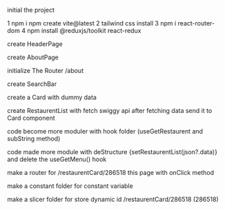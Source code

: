 initial the project

1    npm i npm create vite@latest
2    tailwind css install
3    npm i react-router-dom
4    npm install @reduxjs/toolkit react-redux

create HeaderPage

create AboutPage

initialize The Router   /about                <About/>

create SearchBar  

create a Card with dummy data

create RestaurentList with fetch swiggy api after fetching data send it to Card component

code become more moduler with hook folder (useGetRestaurent and subString method)

code made more module with deStructure {setRestaurentList(json?.data)} and delete the useGetMenu() hook

make a router for /restaurentCard/286518 this page with onClick method

make a constant folder for constant variable

make a slicer folder for store dynamic id /restaurentCard/286518 (286518)









